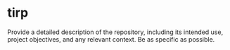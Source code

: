 # tirp
Provide a detailed description of the repository, including its intended use, project objectives, and any relevant context. Be as specific as possible.
